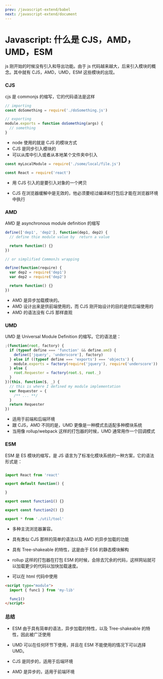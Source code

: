 ```yaml
---
prev: /javascript-extend/babel
next: /javascript-extend/document
---
```


# Javascript: 什么是 CJS，AMD，UMD，ESM

js 刚开始的时候没有引入和导出功能。由于 js 代码越来越大，后来引入模块的概念。其中就有 CJS，AMD，UMD，ESM 这些模块的出现。

### CJS

cjs 是 commonjs 的缩写，它的代码语法是这样

```js
// importing
const doSomething = require('./doSomething.js')

// exporting
module.exports = function doSomething(args) {
  // something
}
```

- node 使用的就是 CJS 的模块方式
- CJS 是同步引入模块的
- 可以从库中引入或者从本地某个文件夹中引入

```js
const myLocalModule = require('./some/local/file.js')

const React = require('react')
```

- 用 CJS 引入的是要引入对象的一个拷贝

- CJS 在浏览器缓解中是无效的，他必须要经过编译和打包后才能在浏览器环境中执行

### AMD

AMD 是 asynchronous module definition 的缩写

```js
define(['dep1', 'dep2'], function(dep1, dep2) {
  // define thie module value by  return a value

  return function() {}
})

// or simplified CommonJs wrapping

define(function(require) {
  var dep2 = require('dep1')
  var dep2 = require('dep2')

  return function() {}
})
```

- AMD 是异步加载模块的。
- AMD 设计出来是供前端使用的，而 CJS 刚开始设计的目的是供后端使用的
- AMD 的语法没有 CJS 那样直观

### UMD

UMD 是 Universal Module Definition 的缩写。它的语法是：

```js
;(function(root, factory) {
  if (typeof define === 'function' && define.amd) {
    define(['jquery', 'underscore'], factory)
  } else if ((typeof define === 'exports') === 'objects') {
    module.exports = factory(require('jquery'), require('underscore'))
  } else {
    root.Requester = factory(root.$, root._)
  }
})(this, function($, _) {
  // this is where I defined my module implementation
  var Requester = {
    /** ... **/
  }
  return Requester
})
```

- 适用于前端和后端环境
- 跟 CJS，AMD 不同的是，UMD 更像是一种模式去适配多种模块系统
- 当用像 rollup/webpack 这样的打包器的时候，UMD 通常用作一个回调模式

### ESM

ESM 是 ES 模块的缩写，是 JS 语言为了标准化模块系统的一种方案，它的语法形式是：

```js

import React from 'react'

export default function() {

}

export const function1() {}

export const function2() {}

export * from './util/tool'

```

- 多种主流浏览器兼容。

- 具有类似 CJS 那样的简单的语法以及 AMD 的异步加载的功能

- 具有 Tree-shakeable 的特性，这是由于 ES6 的静态模块解构

- rollup 这样的打包器在打包 ESM 的时候，会除去冗余的代码，这样网站就可以加载更少的代码以加快加载速度。

- 可以在 html 代码中使用

```html
<script type="module">
  import { func1 } from 'my-lib'

  func1()
</script>
```

### 总结

- ESM 由于具有简单的语法，异步加载的特性，以及 Tree-shakeable 的特性，因此被广泛使用

- UMD 可以在任何环节下使用，并且在 ESM 不能使用的情况下可以选择 UMD。

- CJS 是同步的，适用于后端环境

- AMD 是异步的，适用于前端环境
